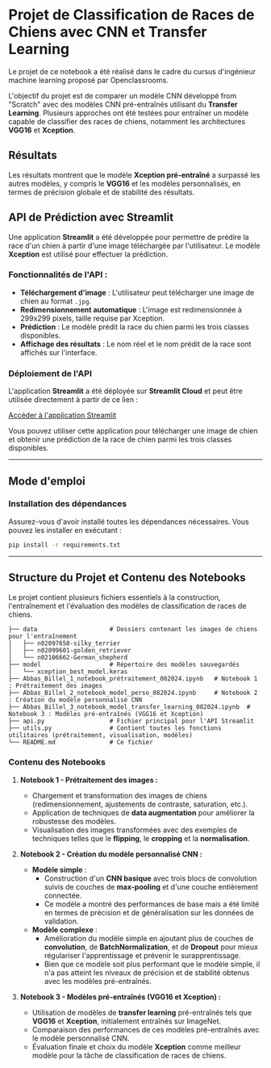 # Projet de Classification de Races de Chiens avec CNN et Transfer Learning

Le projet de ce notebook a été réalisé dans le cadre du cursus d'ingénieur machine learning proposé par Openclassrooms.

L'objectif du projet est de comparer un modèle CNN développé from "Scratch" avec des modèles CNN pré-entraînés utilisant du **Transfer Learning**. Plusieurs approches ont été testées pour entraîner un modèle capable de classifier des races de chiens, notamment les architectures **VGG16** et **Xception**.

## Résultats

Les résultats montrent que le modèle **Xception pré-entraîné** a surpassé les autres modèles, y compris le **VGG16** et les modèles personnalisés, en termes de précision globale et de stabilité des résultats.

## API de Prédiction avec Streamlit

Une application **Streamlit** a été développée pour permettre de prédire la race d'un chien à partir d'une image téléchargée par l'utilisateur. Le modèle **Xception** est utilisé pour effectuer la prédiction.

### Fonctionnalités de l'API :

- **Téléchargement d'image** : L'utilisateur peut télécharger une image de chien au format `.jpg`.
- **Redimensionnement automatique** : L'image est redimensionnée à 299x299 pixels, taille requise par Xception.
- **Prédiction** : Le modèle prédit la race du chien parmi les trois classes disponibles.
- **Affichage des résultats** : Le nom réel et le nom prédit de la race sont affichés sur l'interface.

### Déploiement de l'API

L'application **Streamlit** a été déployée sur **Streamlit Cloud** et peut être utilisée directement à partir de ce lien :

[Accéder à l'application Streamlit](https://geekderbzsqrebfdqdbnce.streamlit.app/)

Vous pouvez utiliser cette application pour télécharger une image de chien et obtenir une prédiction de la race de chien parmi les trois classes disponibles.

---

## Mode d'emploi

### Installation des dépendances

Assurez-vous d'avoir installé toutes les dépendances nécessaires. Vous pouvez les installer en exécutant :

```bash
pip install -r requirements.txt
```

---

## Structure du Projet et Contenu des Notebooks

Le projet contient plusieurs fichiers essentiels à la construction, l'entraînement et l'évaluation des modèles de classification de races de chiens.

```
├── data                    # Dossiers contenant les images de chiens pour l'entraînement
│   ├── n02097658-silky_terrier
│   ├── n02099601-golden_retriever
│   └── n02106662-German_shepherd
├── model                   # Répertoire des modèles sauvegardés
│   └── xception_best_model.keras
├── Abbas_Billel_1_notebook_prétraitement_082024.ipynb   # Notebook 1 : Prétraitement des images
├── Abbas_Billel_2_notebook_model_perso_082024.ipynb     # Notebook 2 : Création du modèle personnalisé CNN
├── Abbas_Billel_3_notebook_model_transfer_learning_082024.ipynb  # Notebook 3 : Modèles pré-entraînés (VGG16 et Xception)
├── api.py                  # Fichier principal pour l'API Streamlit
├── utils.py                # Contient toutes les fonctions utilitaires (prétraitement, visualisation, modèles)
└── README.md               # Ce fichier
```

### Contenu des Notebooks

1. **Notebook 1 - Prétraitement des images :**
   - Chargement et transformation des images de chiens (redimensionnement, ajustements de contraste, saturation, etc.).
   - Application de techniques de **data augmentation** pour améliorer la robustesse des modèles.
   - Visualisation des images transformées avec des exemples de techniques telles que le **flipping**, le **cropping** et la **normalisation**.

2. **Notebook 2 - Création du modèle personnalisé CNN :**
   - **Modèle simple** :
     - Construction d'un **CNN basique** avec trois blocs de convolution suivis de couches de **max-pooling** et d'une couche entièrement connectée.
     - Ce modèle a montré des performances de base mais a été limité en termes de précision et de généralisation sur les données de validation.
   - **Modèle complexe** :
     - Amélioration du modèle simple en ajoutant plus de couches de **convolution**, de **BatchNormalization**, et de **Dropout** pour mieux régulariser l'apprentissage et prévenir le surapprentissage.
     - Bien que ce modèle soit plus performant que le modèle simple, il n'a pas atteint les niveaux de précision et de stabilité obtenus avec les modèles pré-entraînés.

3. **Notebook 3 - Modèles pré-entraînés (VGG16 et Xception) :**
   - Utilisation de modèles de **transfer learning** pré-entraînés tels que **VGG16** et **Xception**, initialement entraînés sur ImageNet.
   - Comparaison des performances de ces modèles pré-entraînés avec le modèle personnalisé CNN.
   - Évaluation finale et choix du modèle **Xception** comme meilleur modèle pour la tâche de classification de races de chiens.


